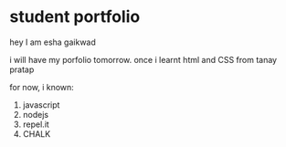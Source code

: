 # student portfolio
hey I am esha gaikwad


i will have my porfolio tomorrow. 
once i learnt html and CSS from tanay pratap

for now, i known:

1. javascript
1. nodejs
1. repel.it
1. CHALK


 
